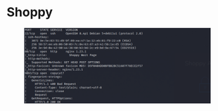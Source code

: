 # Shoppy

<figure><img src="../../.gitbook/assets/imagen (4).png" alt=""><figcaption></figcaption></figure>
